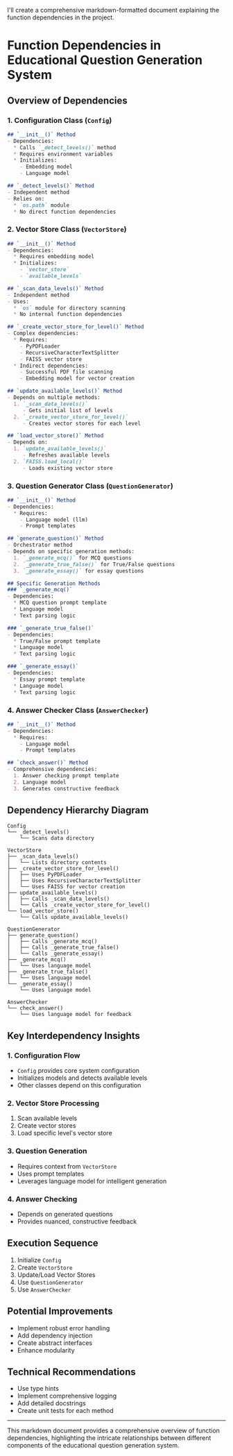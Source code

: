 I'll create a comprehensive markdown-formatted document explaining the function dependencies in the project.

# Function Dependencies in Educational Question Generation System

## Overview of Dependencies

### 1. Configuration Class (`Config`)

```markdown
## `__init__()` Method
- Dependencies:
  * Calls `_detect_levels()` method
  * Requires environment variables
  * Initializes:
    - Embedding model
    - Language model

## `_detect_levels()` Method
- Independent method
- Relies on:
  * `os.path` module
  * No direct function dependencies
```

### 2. Vector Store Class (`VectorStore`)

```markdown
## `__init__()` Method
- Dependencies:
  * Requires embedding model
  * Initializes:
    - `vector_store`
    - `available_levels`

## `_scan_data_levels()` Method
- Independent method
- Uses:
  * `os` module for directory scanning
  * No internal function dependencies

## `_create_vector_store_for_level()` Method
- Complex dependencies:
  * Requires:
    - PyPDFLoader
    - RecursiveCharacterTextSplitter
    - FAISS vector store
  * Indirect dependencies:
    - Successful PDF file scanning
    - Embedding model for vector creation

## `update_available_levels()` Method
- Depends on multiple methods:
  1. `_scan_data_levels()`
     - Gets initial list of levels
  2. `_create_vector_store_for_level()`
     - Creates vector stores for each level

## `load_vector_store()` Method
- Depends on:
  1. `update_available_levels()`
     - Refreshes available levels
  2. `FAISS.load_local()`
     - Loads existing vector store
```

### 3. Question Generator Class (`QuestionGenerator`)

```markdown
## `__init__()` Method
- Dependencies:
  * Requires:
    - Language model (llm)
    - Prompt templates

## `generate_question()` Method
- Orchestrator method
- Depends on specific generation methods:
  1. `_generate_mcq()` for MCQ questions
  2. `_generate_true_false()` for True/False questions
  3. `_generate_essay()` for essay questions

## Specific Generation Methods
### `_generate_mcq()`
- Dependencies:
  * MCQ question prompt template
  * Language model
  * Text parsing logic

### `_generate_true_false()`
- Dependencies:
  * True/False prompt template
  * Language model
  * Text parsing logic

### `_generate_essay()`
- Dependencies:
  * Essay prompt template
  * Language model
  * Text parsing logic
```

### 4. Answer Checker Class (`AnswerChecker`)

```markdown
## `__init__()` Method
- Dependencies:
  * Requires:
    - Language model
    - Prompt templates

## `check_answer()` Method
- Comprehensive dependencies:
  1. Answer checking prompt template
  2. Language model
  3. Generates constructive feedback
```

## Dependency Hierarchy Diagram

```
Config
└── _detect_levels()
    └── Scans data directory

VectorStore
├── _scan_data_levels()
│   └── Lists directory contents
├── _create_vector_store_for_level()
│   ├── Uses PyPDFLoader
│   ├── Uses RecursiveCharacterTextSplitter
│   └── Uses FAISS for vector creation
├── update_available_levels()
│   ├── Calls _scan_data_levels()
│   └── Calls _create_vector_store_for_level()
└── load_vector_store()
    └── Calls update_available_levels()

QuestionGenerator
├── generate_question()
│   ├── Calls _generate_mcq()
│   ├── Calls _generate_true_false()
│   └── Calls _generate_essay()
├── _generate_mcq()
│   └── Uses language model
├── _generate_true_false()
│   └── Uses language model
└── _generate_essay()
    └── Uses language model

AnswerChecker
└── check_answer()
    └── Uses language model for feedback
```

## Key Interdependency Insights

### 1. Configuration Flow
- `Config` provides core system configuration
- Initializes models and detects available levels
- Other classes depend on this configuration

### 2. Vector Store Processing
1. Scan available levels
2. Create vector stores
3. Load specific level's vector store

### 3. Question Generation
- Requires context from `VectorStore`
- Uses prompt templates
- Leverages language model for intelligent generation

### 4. Answer Checking
- Depends on generated questions
- Provides nuanced, constructive feedback

## Execution Sequence
1. Initialize `Config`
2. Create `VectorStore`
3. Update/Load Vector Stores
4. Use `QuestionGenerator`
5. Use `AnswerChecker`

## Potential Improvements
- Implement robust error handling
- Add dependency injection
- Create abstract interfaces
- Enhance modularity

## Technical Recommendations
- Use type hints
- Implement comprehensive logging
- Add detailed docstrings
- Create unit tests for each method

---

This markdown document provides a comprehensive overview of function dependencies, highlighting the intricate relationships between different components of the educational question generation system.
